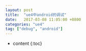 ```yaml
---
layout: post
title:  "ue4中android的调试"
date:   2017-03-08 11:05:00 +0800
categories: "ue4"
tag: ["debug", "android"]
---
```



* content
{:toc}
